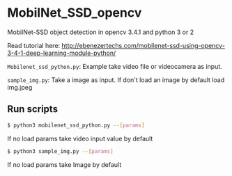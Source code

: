 # MobilNet_SSD_opencv
MobilNet-SSD object detection in opencv 3.4.1 and python 3 or 2

Read tutorial here:
http://ebenezertechs.com/mobilenet-ssd-using-opencv-3-4-1-deep-learning-module-python/

```Mobilenet_ssd_python.py```: 
Example take video file or videocamera as input. 

```sample_img.py```: 
Take a image as input. If don't load an image by default load img.jpeg 

## Run scripts
```sh
$ python3 mobilenet_ssd_python.py --[params] 
```
If no load params take video input value by default 

```sh
$ python3 sample_img.py --[params] 
```
If no load params take Image by default 
